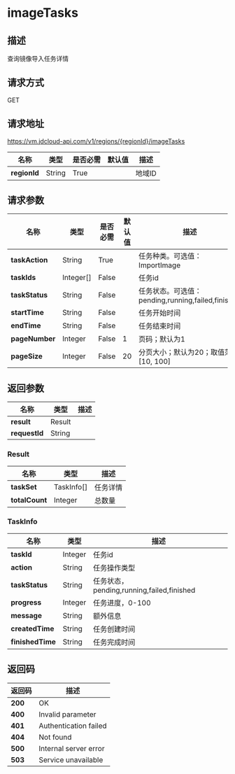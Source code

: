 # imageTasks


## 描述
查询镜像导入任务详情


## 请求方式
GET

## 请求地址
https://vm.jdcloud-api.com/v1/regions/{regionId}/imageTasks

|名称|类型|是否必需|默认值|描述|
|---|---|---|---|---|
|**regionId**|String|True| |地域ID|

## 请求参数
|名称|类型|是否必需|默认值|描述|
|---|---|---|---|---|
|**taskAction**|String|True| |任务种类。可选值：ImportImage|
|**taskIds**|Integer[]|False| |任务id|
|**taskStatus**|String|False| |任务状态。可选值：pending,running,failed,finished|
|**startTime**|String|False| |任务开始时间|
|**endTime**|String|False| |任务结束时间|
|**pageNumber**|Integer|False|1|页码；默认为1|
|**pageSize**|Integer|False|20|分页大小；默认为20；取值范围[10, 100]|


## 返回参数
|名称|类型|描述|
|---|---|---|
|**result**|Result| |
|**requestId**|String| |

### Result
|名称|类型|描述|
|---|---|---|
|**taskSet**|TaskInfo[]|任务详情|
|**totalCount**|Integer|总数量|
### TaskInfo
|名称|类型|描述|
|---|---|---|
|**taskId**|Integer|任务id|
|**action**|String|任务操作类型|
|**taskStatus**|String|任务状态，pending,running,failed,finished|
|**progress**|Integer|任务进度，0-100|
|**message**|String|额外信息|
|**createdTime**|String|任务创建时间|
|**finishedTime**|String|任务完成时间|

## 返回码
|返回码|描述|
|---|---|
|**200**|OK|
|**400**|Invalid parameter|
|**401**|Authentication failed|
|**404**|Not found|
|**500**|Internal server error|
|**503**|Service unavailable|
